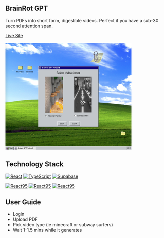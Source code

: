 ## BrainRot GPT

Turn PDFs into short form, digestible videos. Perfect if you have a sub-30 second attention span. 

[Live Site](https://brainrot-gpt-53atjhfps-tfrank11s-projects.vercel.app/)

<img src="public/brainrot-preview.png" width="400" >

## Technology Stack

[![React](https://img.shields.io/badge/React-20232A?style=for-the-badge&logo=react&logoColor=61DAFB)](https://react.dev/)
[![TypeScript](https://img.shields.io/badge/TypeScript-%23007ACC?style=for-the-badge&logo=typescript&logoColor=white)](https://www.typescriptlang.org/)
[![Supabase](https://img.shields.io/badge/Supabase-181818?style=for-the-badge&logo=supabase&logoColor=white)](https://supabase.com/)

[![React95](https://img.shields.io/badge/Deepgram-grey)](https://deepgram.com/)
[![React95](https://img.shields.io/badge/ElevenLabs-grey)](https://elevenlabs.io/)
[![React95](https://img.shields.io/badge/OpenAI-4o--mini-blue)](https://openai.com/api/)


## User Guide
- Login
- Upload PDF
- Pick video type (ie minecraft or subway surfers)
- Wait 1-1.5 mins while it generates


